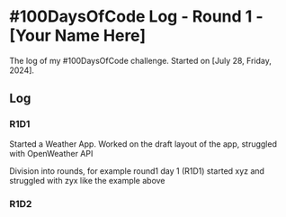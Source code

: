 # #100DaysOfCode Log - Round 1 - [Your Name Here]

The log of my #100DaysOfCode challenge. Started on [July 28, Friday, 2024].

## Log

### R1D1 
Started a Weather App. Worked on the draft layout of the app, struggled with OpenWeather API

Division into rounds, for example round1 day 1 (R1D1) started xyz and struggled with zyx like the example above

### R1D2
